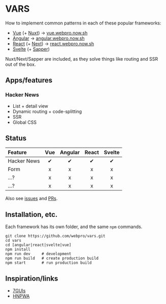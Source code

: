 # VARS

How to implement common patterns in each of these popular frameworks:

- [Vue](https://vuejs.org) (+ [Nuxt](https://nuxtjs.org)) → [vue.webpro.now.sh](https://vue.webpro.now.sh)
- [Angular](https://angular.io) → [angular.webpro.now.sh](https://angular.webpro.now.sh)
- [React](https://reactjs.org) (+ [Next](https://nextjs.org)) → [react.webpro.now.sh](https://react.webpro.now.sh)
- [Svelte](https://svelte.dev) (+ [Sapper](https://sapper.svelte.dev))

Nuxt/Next/Sapper are included, as they solve things like routing and SSR out of the box.

## Apps/features

### Hacker News

- List + detail view
- Dynamic routing + code-splitting
- SSR
- Global CSS

## Status

| Feature     | Vue | Angular | React | Svelte |
| :---------- | :-: | :-----: | :---: | :----: |
| Hacker News |  ✔  |    ✔    |   ✔   |   ✔    |
| Form        |  x  |    x    |   x   |   x    |
| ...?        |  x  |    x    |   x   |   x    |
| ...?        |  x  |    x    |   x   |   x    |

Also see [issues](https://github.com/webpro/vars/issues) and [PRs](https://github.com/webpro/vars/pulls).

## Installation, etc.

Each framework has its own folder, and the same `npm` commands.

```
git clone https://github.com/webpro/vars.git
cd vars
cd [angular|react|svelte|vue]
npm install
npm run dev     # development
npm run build   # create production build
npm start       # run production build
```

## Inspiration/links

- [7GUIs](https://eugenkiss.github.io/7guis/)
- [HNPWA](https://hnpwa.com)
